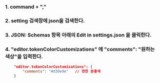 ### 1. command + ","
### 2. setting 검색창에 json을 검색한다.
### 3. JSON: Schemas 항목 아래의 Edit in settings.json 을 클릭한다.
### 4. "editor.tokenColorCustomizations" 에 "comments": "원하는색상"을 입력한다.
```json
    "editor.tokenColorCustomizations": {
        "comments": "#d39e9e"   // 연한 분홍색
    }
```
